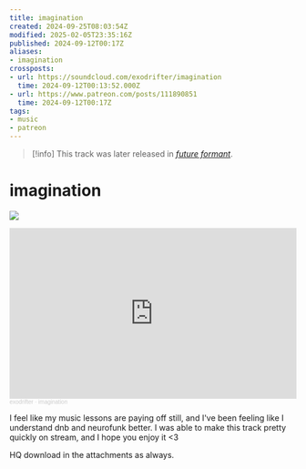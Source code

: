```yaml
---
title: imagination
created: 2024-09-25T08:03:54Z
modified: 2025-02-05T23:35:16Z
published: 2024-09-12T00:17Z
aliases:
- imagination
crossposts:
- url: https://soundcloud.com/exodrifter/imagination
  time: 2024-09-12T00:13:52.000Z
- url: https://www.patreon.com/posts/111890851
  time: 2024-09-12T00:17Z
tags:
- music
- patreon
---
```


> [!info]
> This track was later released in *[future formant](../albums/future-formant/imagination.md)*.

# imagination

![](../albums/future-formant/imagination.png)

<iframe width="100%" height="300" scrolling="no" frameborder="no" allow="autoplay" src="https://w.soundcloud.com/player/?url=https%3A//api.soundcloud.com/tracks/1914920711&color=%23ff5500&auto_play=false&hide_related=false&show_comments=true&show_user=true&show_reposts=false&show_teaser=true&visual=true"></iframe><div style="font-size: 10px; color: #cccccc;line-break: anywhere;word-break: normal;overflow: hidden;white-space: nowrap;text-overflow: ellipsis; font-family: Interstate,Lucida Grande,Lucida Sans Unicode,Lucida Sans,Garuda,Verdana,Tahoma,sans-serif;font-weight: 100;"><a href="https://soundcloud.com/exodrifter" title="exodrifter" target="_blank" style="color: #cccccc; text-decoration: none;">exodrifter</a> · <a href="https://soundcloud.com/exodrifter/imagination" title="imagination" target="_blank" style="color: #cccccc; text-decoration: none;">imagination</a></div>

I feel like my music lessons are paying off still, and I've been feeling like I understand dnb and neurofunk better. I was able to make this track pretty quickly on stream, and I hope you enjoy it <3

HQ download in the attachments as always.
